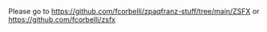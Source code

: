 Please go to https://github.com/fcorbelli/zpaqfranz-stuff/tree/main/ZSFX
or https://github.com/fcorbelli/zsfx
